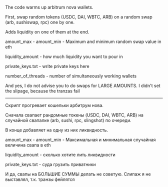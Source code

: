 The code warms up arbitrum nova wallets.

First, swap random tokens (USDC, DAI, WBTC, ARB) on a random swap (arb, sushiswap, rpc) one by one.

Adds liquidity on one of them at the end.

amount_max - amount_min - Maximum and minimum random swap value in eth

liquidity_amount - how much liquidity you want to pour in

private_keys.txt - write private keys here

number_of_threads - number of simultaneously working wallets

And yes, I do not advise you to do swaps for LARGE AMOUNTS. I didn't set the slipage, because the tranzas fail

-------------------------------------------------------------------------------------------------------------------

Скрипт прогревает кошельки арбитрум нова.

Сначала свапает рандомные токены (USDC, DAI, WBTC, ARB) на случайной свапалке (arb, sushi, rpc, slingshot) по очереди.

В конце добавляет на одну из них ликвидность.

amount_max - amount_min - Максимальная и минимальная случайная величина свапа в eth

liquidity_amount - сколько хотите лить ликвидности

private_keys.txt - суда грузить приватники

И да, свапы на БОЛЬШИЕ СУММЫ делать не советую. Слипаж я не выставлял, т.к. транзы фейлятся
